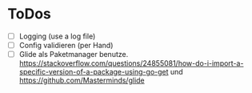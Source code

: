 # ToDos

* [ ] Logging (use a log file)
* [ ] Config validieren (per Hand)
* [ ] Glide als Paketmanager benutze. https://stackoverflow.com/questions/24855081/how-do-i-import-a-specific-version-of-a-package-using-go-get und https://github.com/Masterminds/glide
